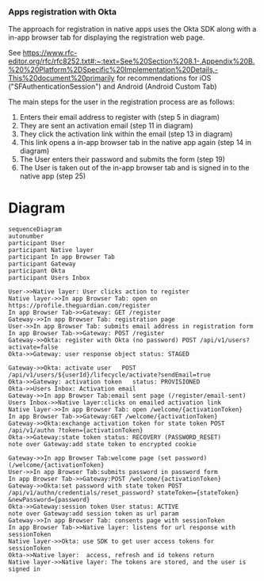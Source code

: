 ### Apps registration with Okta

The approach for registration in native apps uses the Okta SDK along with a in-app browser tab for displaying the registration web page.

See https://www.rfc-editor.org/rfc/rfc8252.txt#:~:text=See%20Section%208.1-,Appendix%20B.%20%20Platform%2DSpecific%20Implementation%20Details,-This%20document%20primarily for recommendations for iOS ("SFAuthenticationSession") and Android (Android Custom Tab)

The main steps for the user in the registration process are as follows:

1. Enters their email address to register with (step 5 in diagram)
2. They are sent an activation email (step 11 in diagram)
3. They click the activation link within the email (step 13 in diagram)
4. This link opens a in-app browser tab in the native app again (step 14 in diagram)
5. The User enters their password and submits the form (step 19)
6. The User is taken out of the in-app browser tab and is signed in to the native app (step 25)

# Diagram

```mermaid
sequenceDiagram
autonumber
participant User
participant Native layer
participant In app Browser Tab
participant Gateway
participant Okta
participant Users Inbox

User->>Native layer: User clicks action to register
Native layer->>In app Browser Tab: open on https://profile.theguardian.com/register
In app Browser Tab->>Gateway: GET /register
Gateway->>In app Browser Tab: registration page
User->>In app Browser Tab: submits email address in registration form
In app Browser Tab->>Gateway: POST /register
Gateway->>Okta: register with Okta (no password) POST /api/v1/users?activate=false
Okta->>Gateway: user response object status: STAGED

Gateway->>Okta: activate user   POST /api/v1/users/${userId}/lifecycle/activate?sendEmail=true
Okta->>Gateway: activation token   status: PROVISIONED
Okta->>Users Inbox: Activation email
Gateway->>In app Browser Tab:email sent page (/register/email-sent)
Users Inbox->>Native layer:clicks on emailed activation link
Native layer->>In app Browser Tab: open /welcome/{activationToken}
In app Browser Tab->>Gateway:GET /welcome/{activationToken}
Gateway->>Okta:exchange activation token for state token POST /api/v1/authn ?token={activationToken}
Okta->>Gateway:state token status: RECOVERY (PASSWORD_RESET)
note over Gateway:add state token to encrypted cookie

Gateway->>In app Browser Tab:welcome page (set password) (/welcome/{activationToken}
User->>In app Browser Tab:submits password in password form
In app Browser Tab->>Gateway:POST /welcome/{activationToken}
Gateway->>Okta:set password with state token POST /api/v1/authn/credentials/reset_password? stateToken={stateToken} &newPassword={password}
Okta->>Gateway:session token User status: ACTIVE
note over Gateway:add session token as url param
Gateway->>In app Browser Tab: consents page with sessionToken
In app Browser Tab->>Native layer: listens for url response with sessionToken
Native layer->>Okta: use SDK to get user access tokens for sessionToken
Okta->>Native layer:  access, refresh and id tokens return
Native layer->>Native layer: The tokens are stored, and the user is signed in
```
